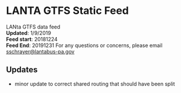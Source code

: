 # LANTA GTFS Static Feed
LANta GTFS data feed  
**Updated**: 1/9/2019  
**Feed start**: 20181224  
**Feed End**: 20191231
For any questions or concerns, please email sschrayer@lantabus-pa.gov
## Updates 
- minor update to correct shared routing that should have been split